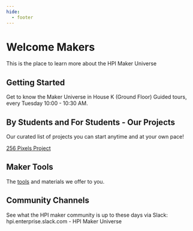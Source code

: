 ```yaml
---
hide:
  - footer
---
```


# Welcome Makers

This is the place to learn more about the HPI Maker Universe

## Getting Started

Get to know the Maker Universe in House K (Ground Floor) Guided tours, every Tuesday 10:00 - 10:30 AM.

## By Students and For Students - Our Projects

Our curated list of projects you can start anytime and at your own pace!

[256 Pixels Project](./projects/256-pixels-project.md)

## Maker Tools

The [tools](./tools/tools.md) and materials we offer to you.

## Community Channels

See what the HPI maker community is up to these days via Slack: hpi.enterprise.slack.com - HPI Maker Universe